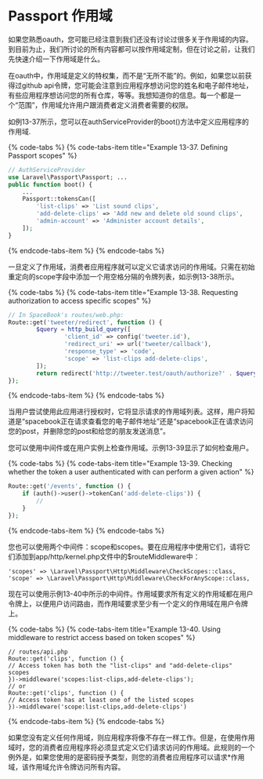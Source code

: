 # Passport 作用域

如果您熟悉oauth，您可能已经注意到我们还没有讨论过很多关于作用域的内容。到目前为止，我们所讨论的所有内容都可以按作用域定制，但在讨论之前，让我们先快速介绍一下作用域是什么。

在oauth中，作用域是定义的特权集，而不是“无所不能”的。例如，如果您以前获得过github api令牌，您可能会注意到应用程序想访问您的姓名和电子邮件地址，有些应用程序想访问您的所有仓库，等等。我想知道你的信息。每一个都是一个“范围”，作用域允许用户跟消费者定义消费者需要的权限。

如例13-37所示，您可以在authServiceProvider的boot\(\)方法中定义应用程序的作用域.

{% code-tabs %}
{% code-tabs-item title="Example 13-37. Defining Passport scopes" %}
```php
// AuthServiceProvider
use Laravel\Passport\Passport; ...
public function boot() {
    ...
    Passport::tokensCan([
        'list-clips' => 'List sound clips',
        'add-delete-clips' => 'Add new and delete old sound clips',
        'admin-account' => 'Administer account details',
    ]); 
}
```
{% endcode-tabs-item %}
{% endcode-tabs %}

一旦定义了作用域，消费者应用程序就可以定义它请求访问的作用域。只需在初始重定向的scope字段中添加一个用空格分隔的令牌列表，如示例13-38所示。

{% code-tabs %}
{% code-tabs-item title="Example 13-38. Requesting authorization to access specific scopes" %}
```php
// In SpaceBook's routes/web.php:
Route::get('tweeter/redirect', function () { 
        $query = http_build_query([
                'client_id' => config('tweeter.id'),
                'redirect_uri' => url('tweeter/callback'),
                'response_type' => 'code',
                'scope' => 'list-clips add-delete-clips',
        ]);
        return redirect('http://tweeter.test/oauth/authorize?' . $query); 
});
```
{% endcode-tabs-item %}
{% endcode-tabs %}

当用户尝试使用此应用进行授权时，它将显示请求的作用域列表。这样，用户将知道是“spacebook正在请求查看您的电子邮件地址”还是“spacebook正在请求访问您的post，并删除您的post和给您的朋友发送消息”。

您可以使用中间件或在用户实例上检查作用域。示例13-39显示了如何检查用户。

{% code-tabs %}
{% code-tabs-item title="Example 13-39. Checking whether the token a user authenticated with can perform a given action" %}
```php
Route::get('/events', function () {
    if (auth()->user()->tokenCan('add-delete-clips')) {
        //
    } 
});
```
{% endcode-tabs-item %}
{% endcode-tabs %}

您也可以使用两个中间件：scope和scopes。要在应用程序中使用它们，请将它们添加到app/http/kernel.php文件中的$routeMiddleware中：

```text
'scopes' => \Laravel\Passport\Http\Middleware\CheckScopes::class,
'scope' => \Laravel\Passport\Http\Middleware\CheckForAnyScope::class,
```

现在可以使用示例13-40中所示的中间件。作用域要求所有定义的作用域都在用户令牌上，以便用户访问路由，而作用域要求至少有一个定义的作用域在用户令牌上。

{% code-tabs %}
{% code-tabs-item title="Example 13-40. Using middleware to restrict access based on token scopes" %}
```text
// routes/api.php
Route::get('clips', function () {
// Access token has both the "list-clips" and "add-delete-clips" scopes
})->middleware('scopes:list-clips,add-delete-clips');
// or
Route::get('clips', function () {
// Access token has at least one of the listed scopes
})->middleware('scope:list-clips,add-delete-clips')
```
{% endcode-tabs-item %}
{% endcode-tabs %}

如果您没有定义任何作用域，则应用程序将像不存在一样工作。但是，在使用作用域时，您的消费者应用程序将必须显式定义它们请求访问的作用域。此规则的一个例外是，如果您使用的是密码授予类型，则您的消费者应用程序可以请求\*作用域，该作用域允许令牌访问所有内容。



